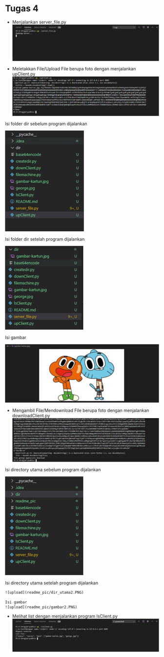 # Tugas 4

* Menjalankan server_file.py
![upload](readme_pic/run_server.PNG)

* Meletakkan File/Upload File berupa foto dengan menjalankan upClient.py
![upload](readme_pic/run_upload.PNG)

Isi folder dir sebelum program dijalankan
    
![upload](readme_pic/isi_dir.PNG) 
    
Isi folder dir setelah program dijalankan
    
![upload](readme_pic/isi_dir2.PNG)
    
Isi gambar
    
![upload](readme_pic/gambar1.PNG)  
     
* Mengambil File/Mendownload File berupa foto dengan menjalankan downloadClient.py
![upload](readme_pic/run_download.PNG)

Isi directory utama sebelum program dijalankan
    
 ![upload](readme_pic/dir_utama.PNG)
    
 Isi directory utama setelah program dijalankan
    
    ![upload](readme_pic/dir_utama2.PNG)
    
    Isi gambar
    ![upload](readme_pic/gambar2.PNG)
    
* Melihat list dengan menjalankan program lsClient.py
![upload](readme_pic/run_list.PNG)
